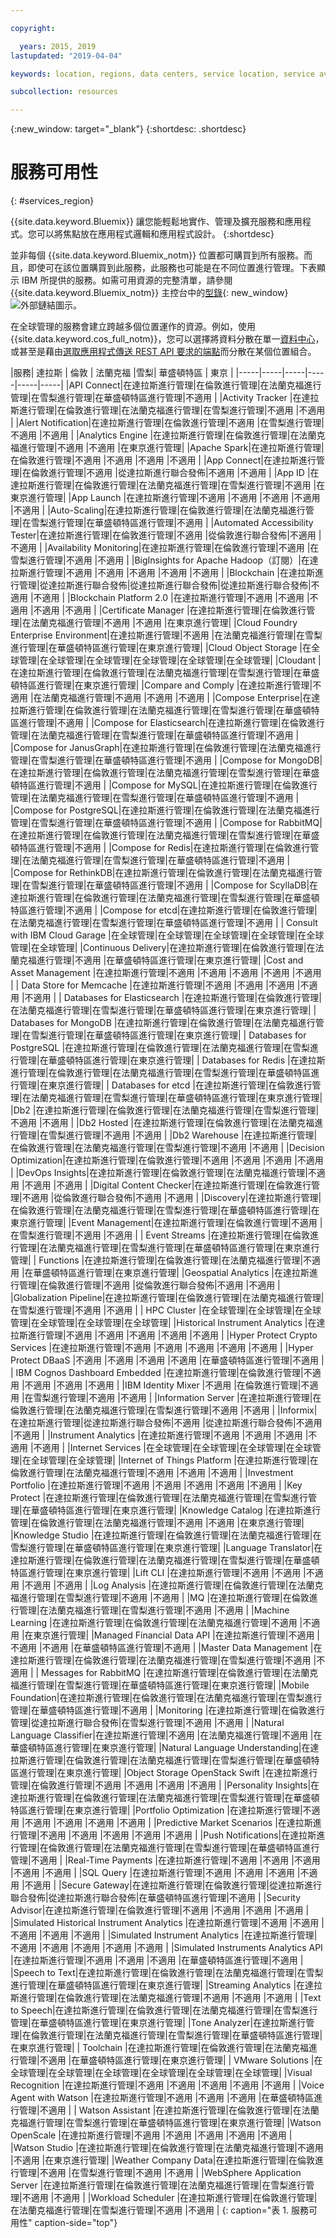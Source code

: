 ```yaml
---

copyright:

  years: 2015, 2019
lastupdated: "2019-04-04"

keywords: location, regions, data centers, service location, service availability

subcollection: resources

---
```

{:new_window: target="_blank"}
{:shortdesc: .shortdesc}


# 服務可用性
{: #services_region}

{{site.data.keyword.Bluemix}} 讓您能輕鬆地實作、管理及擴充服務和應用程式。您可以將焦點放在應用程式邏輯和應用程式設計。
{:shortdesc}

並非每個 {{site.data.keyword.Bluemix_notm}} 位置都可購買到所有服務。而且，即使可在該位置購買到此服務，此服務也可能是在不同位置進行管理。下表顯示 IBM 所提供的服務。如需可用資源的完整清單，請參閱 {{site.data.keyword.Bluemix_notm}} 主控台中的[型錄](https://cloud.ibm.com/catalog){: new_window} ![外部鏈結圖示](../icons/launch-glyph.svg "外部鏈結圖示")。

在全球管理的服務會建立跨越多個位置運作的資源。例如，使用 {{site.data.keyword.cos_full_notm}}，您可以選擇將資料分散在單一[資料中心](/docs/overview?topic=overview-zero-downtime#data_center)，或甚至是藉由[選取應用程式傳送 REST API 要求的端點](/docs/services/cloud-object-storage/basics?topic=cloud-object-storage-service-availability#service-availability)而分散在某個位置組合。

<!-- Do not manually change the table or add content after the table. -->
<!-- Everything after the second line of the table will be deleted. -->
<!-- Also, do not change the number of dashes in the second line. -->
<!-- Ping @natimpe for details. -->

|服務| 達拉斯 | 倫敦 | 法蘭克福 |雪梨| 華盛頓特區 | 東京 |
|-----|-----|-----|-----|-----|-----|
|API Connect|在達拉斯進行管理|在倫敦進行管理|在法蘭克福進行管理|在雪梨進行管理|在華盛頓特區進行管理|不適用 | 
|Activity Tracker |在達拉斯進行管理|在倫敦進行管理|在法蘭克福進行管理|在雪梨進行管理|不適用 |不適用 | 
|Alert Notification|在達拉斯進行管理|在倫敦進行管理|不適用 |在雪梨進行管理|不適用 |不適用 | 
|Analytics Engine |在達拉斯進行管理|在倫敦進行管理|在法蘭克福進行管理|不適用 |不適用 |在東京進行管理| 
|Apache Spark|在達拉斯進行管理|在倫敦進行管理|不適用 |不適用 |不適用 |不適用 | 
|App Connect|在達拉斯進行管理|在倫敦進行管理|不適用 |從達拉斯進行聯合發佈|不適用 |不適用 | 
|App ID |在達拉斯進行管理|在倫敦進行管理|在法蘭克福進行管理|在雪梨進行管理|不適用 |在東京進行管理| 
|App Launch |在達拉斯進行管理|不適用 |不適用 |不適用 |不適用 |不適用 | 
|Auto-Scaling|在達拉斯進行管理|在倫敦進行管理|在法蘭克福進行管理|在雪梨進行管理|在華盛頓特區進行管理|不適用 | 
|Automated Accessibility Tester|在達拉斯進行管理|在倫敦進行管理|不適用 |從倫敦進行聯合發佈|不適用 |不適用 | 
|Availability Monitoring|在達拉斯進行管理|在倫敦進行管理|不適用 |在雪梨進行管理|不適用 |不適用 | 
|BigInsights for Apache Hadoop（訂閱）|在達拉斯進行管理|不適用 |不適用 |不適用 |不適用 |不適用 | 
|Blockchain |在達拉斯進行管理|從達拉斯進行聯合發佈|從達拉斯進行聯合發佈|從達拉斯進行聯合發佈|不適用 |不適用 | 
|Blockchain Platform 2.0 |在達拉斯進行管理|不適用 |不適用 |不適用 |不適用 |不適用 | 
|Certificate Manager |在達拉斯進行管理|在倫敦進行管理|在法蘭克福進行管理|不適用 |不適用 |在東京進行管理| 
|Cloud Foundry Enterprise Environment|在達拉斯進行管理|不適用 |在法蘭克福進行管理|在雪梨進行管理|在華盛頓特區進行管理|在東京進行管理| 
|Cloud Object Storage |在全球管理|在全球管理|在全球管理|在全球管理|在全球管理|在全球管理| 
|Cloudant |在達拉斯進行管理|在倫敦進行管理|在法蘭克福進行管理|在雪梨進行管理|在華盛頓特區進行管理|在東京進行管理| 
|Compare and Comply |在達拉斯進行管理|不適用 |在法蘭克福進行管理|不適用 |不適用 |不適用 | 
|Compose Enterprise|在達拉斯進行管理|在倫敦進行管理|在法蘭克福進行管理|在雪梨進行管理|在華盛頓特區進行管理|不適用 | 
|Compose for Elasticsearch|在達拉斯進行管理|在倫敦進行管理|在法蘭克福進行管理|在雪梨進行管理|在華盛頓特區進行管理|不適用 | 
|Compose for JanusGraph|在達拉斯進行管理|在倫敦進行管理|在法蘭克福進行管理|在雪梨進行管理|在華盛頓特區進行管理|不適用 | 
|Compose for MongoDB|在達拉斯進行管理|在倫敦進行管理|在法蘭克福進行管理|在雪梨進行管理|在華盛頓特區進行管理|不適用 | 
|Compose for MySQL|在達拉斯進行管理|在倫敦進行管理|在法蘭克福進行管理|在雪梨進行管理|在華盛頓特區進行管理|不適用 | 
|Compose for PostgreSQL|在達拉斯進行管理|在倫敦進行管理|在法蘭克福進行管理|在雪梨進行管理|在華盛頓特區進行管理|不適用 | 
|Compose for RabbitMQ|在達拉斯進行管理|在倫敦進行管理|在法蘭克福進行管理|在雪梨進行管理|在華盛頓特區進行管理|不適用 | 
|Compose for Redis|在達拉斯進行管理|在倫敦進行管理|在法蘭克福進行管理|在雪梨進行管理|在華盛頓特區進行管理|不適用 | 
|Compose for RethinkDB|在達拉斯進行管理|在倫敦進行管理|在法蘭克福進行管理|在雪梨進行管理|在華盛頓特區進行管理|不適用 | 
|Compose for ScyllaDB|在達拉斯進行管理|在倫敦進行管理|在法蘭克福進行管理|在雪梨進行管理|在華盛頓特區進行管理|不適用 | 
|Compose for etcd|在達拉斯進行管理|在倫敦進行管理|在法蘭克福進行管理|在雪梨進行管理|在華盛頓特區進行管理|不適用 | 
| Consult with IBM Cloud Garage |在全球管理|在全球管理|在全球管理|在全球管理|在全球管理|在全球管理| 
|Continuous Delivery|在達拉斯進行管理|在倫敦進行管理|在法蘭克福進行管理|不適用 |在華盛頓特區進行管理|在東京進行管理| 
|Cost and Asset Management |在達拉斯進行管理|不適用 |不適用 |不適用 |不適用 |不適用 | 
| Data Store for Memcache |在達拉斯進行管理|不適用 |不適用 |不適用 |不適用 |不適用 | 
| Databases for Elasticsearch |在達拉斯進行管理|在倫敦進行管理|在法蘭克福進行管理|在雪梨進行管理|在華盛頓特區進行管理|在東京進行管理| 
| Databases for MongoDB |在達拉斯進行管理|在倫敦進行管理|在法蘭克福進行管理|在雪梨進行管理|在華盛頓特區進行管理|在東京進行管理| 
| Databases for PostgreSQL |在達拉斯進行管理|在倫敦進行管理|在法蘭克福進行管理|在雪梨進行管理|在華盛頓特區進行管理|在東京進行管理| 
| Databases for Redis |在達拉斯進行管理|在倫敦進行管理|在法蘭克福進行管理|在雪梨進行管理|在華盛頓特區進行管理|在東京進行管理| 
| Databases for etcd |在達拉斯進行管理|在倫敦進行管理|在法蘭克福進行管理|在雪梨進行管理|在華盛頓特區進行管理|在東京進行管理| 
|Db2 |在達拉斯進行管理|在倫敦進行管理|在法蘭克福進行管理|在雪梨進行管理|不適用 |不適用 | 
|Db2 Hosted |在達拉斯進行管理|在倫敦進行管理|在法蘭克福進行管理|在雪梨進行管理|不適用 |不適用 | 
|Db2 Warehouse |在達拉斯進行管理|在倫敦進行管理|在法蘭克福進行管理|在雪梨進行管理|不適用 |不適用 | 
|Decision Optimization|在達拉斯進行管理|在倫敦進行管理|不適用 |不適用 |不適用 |不適用 | 
|DevOps Insights|在達拉斯進行管理|在倫敦進行管理|在法蘭克福進行管理|不適用 |不適用 |不適用 | 
|Digital Content Checker|在達拉斯進行管理|在倫敦進行管理|不適用 |從倫敦進行聯合發佈|不適用 |不適用 | 
|Discovery|在達拉斯進行管理|在倫敦進行管理|在法蘭克福進行管理|在雪梨進行管理|在華盛頓特區進行管理|在東京進行管理| 
|Event Management|在達拉斯進行管理|在倫敦進行管理|不適用 |在雪梨進行管理|不適用 |不適用 | 
| Event Streams |在達拉斯進行管理|在倫敦進行管理|在法蘭克福進行管理|在雪梨進行管理|在華盛頓特區進行管理|在東京進行管理| 
| Functions |在達拉斯進行管理|在倫敦進行管理|在法蘭克福進行管理|不適用 |在華盛頓特區進行管理|在東京進行管理| 
|Geospatial Analytics |在達拉斯進行管理|在倫敦進行管理|不適用 |從倫敦進行聯合發佈|不適用 |不適用 | 
|Globalization Pipeline|在達拉斯進行管理|在倫敦進行管理|在法蘭克福進行管理|在雪梨進行管理|不適用 |不適用 | 
| HPC Cluster |在全球管理|在全球管理|在全球管理|在全球管理|在全球管理|在全球管理| 
|Historical Instrument Analytics |在達拉斯進行管理|不適用 |不適用 |不適用 |不適用 |不適用 | 
|Hyper Protect Crypto Services |在達拉斯進行管理|不適用 |不適用 |不適用 |不適用 |不適用 | 
|Hyper Protect DBaaS |不適用 |不適用 |不適用 |不適用 |在華盛頓特區進行管理|不適用 | 
| IBM Cognos Dashboard Embedded |在達拉斯進行管理|在倫敦進行管理|不適用 |不適用 |不適用 |不適用 | 
|IBM Identity Mixer |不適用 |在倫敦進行管理|不適用 |在雪梨進行管理|不適用 |不適用 | 
|Information Server |在達拉斯進行管理|在倫敦進行管理|在法蘭克福進行管理|在雪梨進行管理|不適用 |不適用 | 
|Informix|在達拉斯進行管理|從達拉斯進行聯合發佈|不適用 |從達拉斯進行聯合發佈|不適用 |不適用 | 
|Instrument Analytics |在達拉斯進行管理|不適用 |不適用 |不適用 |不適用 |不適用 | 
|Internet Services |在全球管理|在全球管理|在全球管理|在全球管理|在全球管理|在全球管理| 
|Internet of Things Platform |在達拉斯進行管理|在倫敦進行管理|在法蘭克福進行管理|不適用 |不適用 |不適用 | 
|Investment Portfolio |在達拉斯進行管理|不適用 |不適用 |不適用 |不適用 |不適用 | 
|Key Protect |在達拉斯進行管理|在倫敦進行管理|在法蘭克福進行管理|在雪梨進行管理|在華盛頓特區進行管理|在東京進行管理| 
|Knowledge Catalog |在達拉斯進行管理|在倫敦進行管理|在法蘭克福進行管理|不適用 |不適用 |在東京進行管理| 
|Knowledge Studio |在達拉斯進行管理|在倫敦進行管理|在法蘭克福進行管理|在雪梨進行管理|在華盛頓特區進行管理|在東京進行管理| 
|Language Translator|在達拉斯進行管理|在倫敦進行管理|在法蘭克福進行管理|在雪梨進行管理|在華盛頓特區進行管理|在東京進行管理| 
|Lift CLI |在達拉斯進行管理|不適用 |不適用 |不適用 |不適用 |不適用 | 
|Log Analysis |在達拉斯進行管理|在倫敦進行管理|在法蘭克福進行管理|在雪梨進行管理|不適用 |不適用 | 
|MQ |在達拉斯進行管理|在倫敦進行管理|在法蘭克福進行管理|在雪梨進行管理|不適用 |不適用 | 
|Machine Learning |在達拉斯進行管理|在倫敦進行管理|在法蘭克福進行管理|不適用 |不適用 |在東京進行管理| 
|Managed Financial Data API |在達拉斯進行管理|不適用 |不適用 |不適用 |在華盛頓特區進行管理|不適用 | 
|Master Data Management |在達拉斯進行管理|在倫敦進行管理|在法蘭克福進行管理|在雪梨進行管理|不適用 |不適用 | 
| Messages for RabbitMQ |在達拉斯進行管理|在倫敦進行管理|在法蘭克福進行管理|在雪梨進行管理|在華盛頓特區進行管理|在東京進行管理| 
|Mobile Foundation|在達拉斯進行管理|在倫敦進行管理|在法蘭克福進行管理|在雪梨進行管理|在華盛頓特區進行管理|不適用 | 
|Monitoring |在達拉斯進行管理|在倫敦進行管理|從達拉斯進行聯合發佈|在雪梨進行管理|不適用 |不適用 | 
|Natural Language Classifier|在達拉斯進行管理|不適用 |在法蘭克福進行管理|不適用 |在華盛頓特區進行管理|在東京進行管理| 
|Natural Language Understanding|在達拉斯進行管理|在倫敦進行管理|在法蘭克福進行管理|在雪梨進行管理|在華盛頓特區進行管理|在東京進行管理| 
|Object Storage OpenStack Swift |在達拉斯進行管理|在倫敦進行管理|不適用 |不適用 |不適用 |不適用 | 
|Personality Insights|在達拉斯進行管理|在倫敦進行管理|在法蘭克福進行管理|在雪梨進行管理|在華盛頓特區進行管理|在東京進行管理| 
|Portfolio Optimization |在達拉斯進行管理|不適用 |不適用 |不適用 |不適用 |不適用 | 
|Predictive Market Scenarios |在達拉斯進行管理|不適用 |不適用 |不適用 |不適用 |不適用 | 
|Push Notifications|在達拉斯進行管理|在倫敦進行管理|在法蘭克福進行管理|在雪梨進行管理|在華盛頓特區進行管理|不適用 | 
|Real-Time Payments |在達拉斯進行管理|不適用 |不適用 |不適用 |不適用 |不適用 | 
|SQL Query |在達拉斯進行管理|不適用 |不適用 |不適用 |不適用 |不適用 | 
|Secure Gateway|在達拉斯進行管理|在倫敦進行管理|從達拉斯進行聯合發佈|從達拉斯進行聯合發佈|在華盛頓特區進行管理|不適用 | 
|Security Advisor|在達拉斯進行管理|在倫敦進行管理|不適用 |不適用 |不適用 |不適用 | 
|Simulated Historical Instrument Analytics |在達拉斯進行管理|不適用 |不適用 |不適用 |不適用 |不適用 | 
|Simulated Instrument Analytics |在達拉斯進行管理|不適用 |不適用 |不適用 |不適用 |不適用 | 
|Simulated Instruments Analytics API |在達拉斯進行管理|不適用 |不適用 |不適用 |在華盛頓特區進行管理|不適用 | 
|Speech to Text|在達拉斯進行管理|在倫敦進行管理|在法蘭克福進行管理|在雪梨進行管理|在華盛頓特區進行管理|在東京進行管理| 
|Streaming Analytics |在達拉斯進行管理|在倫敦進行管理|在法蘭克福進行管理|不適用 |不適用 |不適用 | 
|Text to Speech|在達拉斯進行管理|在倫敦進行管理|在法蘭克福進行管理|在雪梨進行管理|在華盛頓特區進行管理|在東京進行管理| 
|Tone Analyzer|在達拉斯進行管理|在倫敦進行管理|在法蘭克福進行管理|在雪梨進行管理|在華盛頓特區進行管理|在東京進行管理| 
| Toolchain |在達拉斯進行管理|在倫敦進行管理|在法蘭克福進行管理|不適用 |在華盛頓特區進行管理|在東京進行管理| 
| VMware Solutions |在全球管理|在全球管理|在全球管理|在全球管理|在全球管理|在全球管理| 
|Visual Recognition	|在達拉斯進行管理|不適用 |不適用 |不適用 |不適用 |不適用 | 
|Voice Agent with Watson |在達拉斯進行管理|不適用 |不適用 |不適用 |在華盛頓特區進行管理|不適用 | 
| Watson Assistant |在達拉斯進行管理|在倫敦進行管理|在法蘭克福進行管理|在雪梨進行管理|在華盛頓特區進行管理|在東京進行管理| 
|Watson OpenScale |在達拉斯進行管理|不適用 |不適用 |不適用 |不適用 |不適用 | 
|Watson Studio |在達拉斯進行管理|在倫敦進行管理|在法蘭克福進行管理|不適用 |不適用 |在東京進行管理| 
|Weather Company Data|在達拉斯進行管理|在倫敦進行管理|不適用 |在雪梨進行管理|不適用 |不適用 | 
|WebSphere Application Server |在達拉斯進行管理|在倫敦進行管理|在法蘭克福進行管理|在雪梨進行管理|不適用 |不適用 | 
|Workload Scheduler |在達拉斯進行管理|在倫敦進行管理|在法蘭克福進行管理|在雪梨進行管理|不適用 |不適用 | 
{: caption="表 1. 服務可用性" caption-side="top"}
